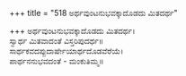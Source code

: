 +++
title = "518 ಅರ್ಥವುಂಟನುಭವಕ್ಕಾದೊಡದು ಮಿತದರ್ಥ"

+++
ಅರ್ಥವುಂಟನುಭವಕ್ಕಾದೊಡದು ಮಿತದರ್ಥ।  
ಸ್ವಾರ್ಥ ಮಿತವಾದಂತೆ ವಿಸ್ತರಿಪುದರ್ಥ॥  
ಸಾರ್ಥಕವದಪ್ಪುದಾರ್ಷೇಯಾರ್ಥದೊಡವೆರೆಯೆ।  
ಪಾರ್ಥನನುಭವದಂತೆ - ಮಂಕುತಿಮ್ಮ॥  
